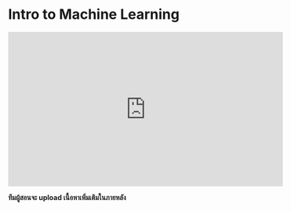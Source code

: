 # Intro to Machine Learning

<iframe width="560" height="315" src="https://www.youtube.com/embed/MH57PnIY-Z8" title="YouTube video player" frameborder="0" allow="accelerometer; autoplay; clipboard-write; encrypted-media; gyroscope; picture-in-picture; web-share" allowfullscreen></iframe>

**ทีมผู้สอนจะ upload เนื้อหาเพิ่มเติมในภายหลัง**